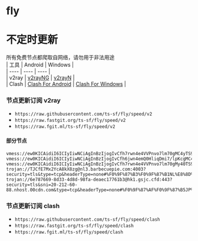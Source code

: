 # fly
# 不定时更新
所有免费节点都爬取自网络，请勿用于非法用途  
|  工具  | Android  | Windows  |  
|  ----  | ----   | ----  |  
| v2ray  | [v2rayNG](https://github.com/2dust/v2rayNG/releases) | [v2rayN](https://github.com/2dust/v2rayN/releases) |  
| Clash  | [Clash For Android](https://github.com/Kr328/ClashForAndroid/releases) | [Clash For Windows](https://github.com/Fndroid/clash_for_windows_pkg/releases) | 
  
### 节点更新订阅  v2ray
- `https://raw.githubusercontent.com/ts-sf/fly/speed/v2`  
- `https://raw.fastgit.org/ts-sf/fly/speed/v2`  
- `https://raw.fgit.ml/ts-sf/fly/speed/v2`  
#### 部分节点  
``` 
vmess://ew0KICAidiI6ICIyIiwNCiAgInBzIjogIvCfh7rwn4e4VVPnvo7lm70gMC4yTS9zIiwNCiAgImFkZCI6ICIyMy4yMjUuOS4xOTUiLA0KICAicG9ydCI6ICI1MDAwMiIsDQogICJpZCI6ICI0MTgwNDhhZi1hMjkzLTRiOTktOWIwYy05OGNhMzU4MGRkMjQiLA0KICAiYWlkIjogIjY0IiwNCiAgInNjeSI6ICJhdXRvIiwNCiAgIm5ldCI6ICJ0Y3AiLA0KICAidHlwZSI6ICJub25lIiwNCiAgImhvc3QiOiAiY2xvdWRmbGFyZS5waWFvbGUubWUiLA0KICAicGF0aCI6ICIvaHVhd2VpIiwNCiAgInRscyI6ICIiLA0KICAic25pIjogIiIsDQogICJhbHBuIjogIiIsDQogICJmcCI6ICIiDQp9
vmess://ew0KICAidiI6ICIyIiwNCiAgInBzIjogIvCfh6jwn4emQ0HliqDmi7/lpKcgMC4yTS9zIiwNCiAgImFkZCI6ICJjYS12MnJheS5mcmVldm1lc3MuY29tIiwNCiAgInBvcnQiOiAiODQ0MiIsDQogICJpZCI6ICIzYTQ1MzM1OC02N2U5LTRlNDMtYTExOS00N2ViNTQ5NTg3MmEiLA0KICAiYWlkIjogIjAiLA0KICAic2N5IjogImF1dG8iLA0KICAibmV0IjogInRjcCIsDQogICJ0eXBlIjogImh0dHAiLA0KICAiaG9zdCI6ICJwbXNjLnB1Ymdtb2JpbGUuY29tIiwNCiAgInBhdGgiOiAiLyIsDQogICJ0bHMiOiAiIiwNCiAgInNuaSI6ICIiLA0KICAiYWxwbiI6ICIiLA0KICAiZnAiOiAiIg0KfQ==
vmess://ew0KICAidiI6ICIyIiwNCiAgInBzIjogIvCfh7rwn4e4VVPnvo7lm70gMy40TS9zIiwNCiAgImFkZCI6ICJ6ZmMud2luZG93c3VwZGF0ZTEuY29tIiwNCiAgInBvcnQiOiAiNDQzIiwNCiAgImlkIjogIjQxYmVjNDkyLWNkNzktNGI1Ny05YTE1LTdkMmJiMDBmY2ZjYSIsDQogICJhaWQiOiAiMCIsDQogICJzY3kiOiAiYXV0byIsDQogICJuZXQiOiAid3MiLA0KICAidHlwZSI6ICJub25lIiwNCiAgImhvc3QiOiAidXNmaDEucHFqYy5idXp6IiwNCiAgInBhdGgiOiAiL3BxL3VzZmgxP2VkPTIwNDgiLA0KICAidGxzIjogInRscyIsDQogICJzbmkiOiAiIiwNCiAgImFscG4iOiAiIg0KfQ==
trojan://TJCfE7Mx2YcA8kX8zg@nl3.barbecuepie.com:4003?security=tls&type=tcp&headerType=none#%F0%9F%87%B3%F0%9F%87%B1NL%E8%8D%B7%E5%85%B0%200.7M%2Fs
trojan://6e787669-8d33-4d8d-98fa-deaec17761b3@hk1.gsjc.cfd:443?security=tls&sni=20-212-60-88.nhost.00cdn.com&type=tcp&headerType=none#%F0%9F%87%AF%F0%9F%87%B5JP%E6%97%A5%E6%9C%AC%200.3M%2Fs
```
### 节点更新订阅  clash
- `https://raw.githubusercontent.com/ts-sf/fly/speed/clash`  
- `https://raw.fastgit.org/ts-sf/fly/speed/clash`  
- `https://raw.fgit.ml/ts-sf/fly/speed/clash`  

